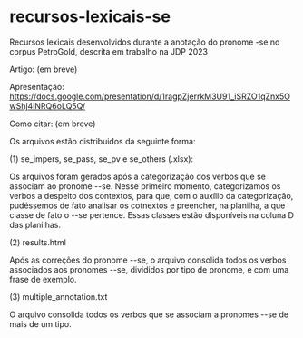 # recursos-lexicais-se
Recursos lexicais desenvolvidos durante a anotação do pronome -se no corpus PetroGold, descrita em trabalho na JDP 2023

Artigo: (em breve)

Apresentação: https://docs.google.com/presentation/d/1ragpZjerrkM3U91_iSRZO1qZnx5OwShj4lNRQ6oLQ5Q/

Como citar: (em breve)

Os arquivos estão distribuidos da seguinte forma:

(1) se_impers, se_pass, se_pv e se_others (.xlsx):

Os arquivos foram gerados após a categorização dos verbos que se associam ao pronome --se. Nesse primeiro momento, categorizamos os verbos a despeito dos contextos, para que, com o auxílio da categorização, pudéssemos de fato analisar os cotnextos e preencher, na planilha, a que classe de fato o --se pertence. Essas classes estão disponíveis na coluna D das planilhas.

(2) results.html

Após as correções do pronome --se, o arquivo consolida todos os verbos associados aos pronomes --se, divididos por tipo de pronome, e com uma frase de exemplo.

(3) multiple_annotation.txt

O arquivo consolida todos os verbos que se associam a pronomes --se de mais de um tipo.
